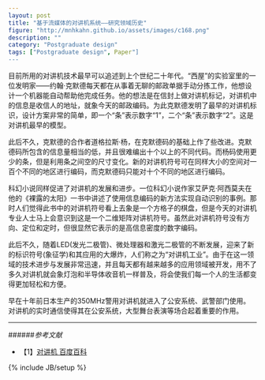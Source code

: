 ```yaml
---
layout: post
title: "基于流媒体的对讲机系统——研究领域历史"
figure: "http://mnhkahn.github.io/assets/images/c168.png"
description: ""
category: "Postgraduate design"
tags: ["Postgraduate design", Paper"]
---
```


目前所用的对讲机技术最早可以追述到上个世纪二十年代。“西屋”的实验室里的一位发明家——约翰·克默德每天都在从事着无聊的邮政单据手动分拣工作，他想设计一个机器能自动帮助他完成任务。他的想法是在信封上做对讲机标记，对讲机中的信息是收信人的地址，就象今天的邮政编码。为此克默德发明了最早的对讲机标识，设计方案非常的简单，即一个“条”表示数字“1”，二个“条”表示数字“2”。这是对讲机最早的模型。

此后不久，克默德的合作者道格拉斯·杨，在克默德码的基础上作了些改进。克默德码所包含的信息量相当的低，并且很难编出十个以上的不同代码。而杨码使用更少的条，但是利用条之间空的尺寸变化。新的对讲机符号可在同样大小的空间对一百个不同的地区进行编码，而克默德码只能对十个不同的地区进行编码。

科幻小说同样促进了对讲机的发展和进步。一位科幻小说作家艾萨克·阿西莫夫在他的《裸露的太阳》一书中讲述了使用信息编码的新方法实现自动识别的事例。那时人们觉得此书中的对讲机符号看上去象是一个方格子的棋盘，但是今天的对讲机专业人士马上会意识到这是一个二维矩阵对讲机符号。虽然此对讲机符号没有方向、定位和定时，但很显然它表示的是高信息密度的数字编码。

此后不久，随着LED(发光二极管)、微处理器和激光二极管的不断发展，迎来了新的标识符号(象征学)和其应用的大爆炸，人们称之为“对讲机工业”。由于在这一领域的技术进步与发展非常迅速，并且每天都有越来越多的应用领域被开发，用不了多久对讲机就会象灯泡和半导体收音机一样普及，将会使我们每一个人的生活都变得更加轻松和方便。

早在十年前日本生产的350MHz警用对讲机就进入了公安系统、武警部门使用。对讲机的实时通信使得其在公安系统，大型舞台表演等场合起着重要的作用。

---
######*参考文献*
+ 【1】[对讲机 百度百科](http://baike.baidu.com/view/34537.htm#1)

{% include JB/setup %}